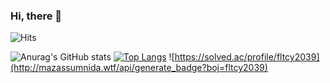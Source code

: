 ### Hi, there 👋
![Hits](https://hits.seeyoufarm.com/api/count/incr/badge.svg?url=https%3A%2F%2Fgithub.com%2Fsio2whocodes&count_bg=%237797B2&title_bg=%236FC3D9&icon=&icon_color=%23E7E7E7&title=hits&edge_flat=false)

![Anurag's GitHub stats](https://github-readme-stats.vercel.app/api?username=sio2whocodes&count_private=true&theme=nord&hide=issues,prs)
[![Top Langs](https://github-readme-stats.vercel.app/api/top-langs/?username=sio2whocodes&layout=compact&theme=nord)](https://github.com/sio2whocodes/github-readme-stats)
![https://solved.ac/profile/fltcy2039](http://mazassumnida.wtf/api/generate_badge?boj=fltcy2039)

                                                                                                                               
   
<!--
**sio2whocodes/sio2whocodes** is a ✨ _special_ ✨ repository because its `README.md` (this file) appears on your GitHub profile.

Here are some ideas to get you started:

- 🔭 I’m currently working on ...
- 🌱 I’m currently learning ...
- 👯 I’m looking to collaborate on ...
- 🤔 I’m looking for help with ...
- 💬 Ask me about ...
- 📫 How to reach me: ...
- 😄 Pronouns: ...
- ⚡ Fun fact: ...
-->
